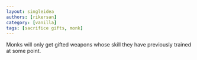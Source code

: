 ```yaml
---
layout: singleidea
authors: [rikersan]
category: [vanilla]
tags: [sacrifice gifts, monk]
---
```

Monks will only get gifted weapons whose skill they have previously trained at some point.

